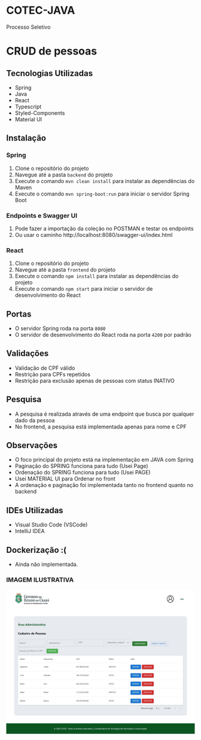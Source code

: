 # COTEC-JAVA
Processo Seletivo

# CRUD de pessoas

## Tecnologias Utilizadas
- Spring
- Java
- React
- Typescript
- Styled-Components
- Material UI

## Instalação
### Spring
1. Clone o repositório do projeto
2. Navegue até a pasta `backend` do projeto
3. Execute o comando `mvn clean install` para instalar as dependências do Maven
4. Execute o comando `mvn spring-boot:run` para iniciar o servidor Spring Boot

### Endpoints e Swagger UI
1.  Pode fazer a importação da coleção no POSTMAN e testar os endpoints
2.  Ou usar o caminho http://localhost:8080/swagger-ui/index.html

### React
1. Clone o repositório do projeto
2. Navegue até a pasta `frontend` do projeto
3. Execute o comando `npm install` para instalar as dependências do projeto
4. Execute o comando `npm start` para iniciar o servidor de desenvolvimento do React

## Portas
- O servidor Spring roda na porta `8080`
- O servidor de desenvolvimento do React roda na porta `4200` por padrão

## Validações
- Validação de CPF válido
- Restrição para CPFs repetidos
- Restrição para exclusão apenas de pessoas com status INATIVO

## Pesquisa
- A pesquisa é realizada através de uma endpoint que busca por qualquer dado da pessoa
- No frontend, a pesquisa está implementada apenas para nome e CPF

## Observações
- O foco principal do projeto está na implementação em JAVA com Spring
- Paginação do SPRING funciona para tudo (Usei Page)
- Ordenação do SPRING funciona para tudo (Usei PAGE)
- Usei MATERIAL UI para Ordenar no front
- A ordenação e paginação foi implementada tanto no frontend quanto no backend

## IDEs Utilizadas
- Visual Studio Code (VSCode)
- IntelliJ IDEA

## Dockerização :(
- Ainda não implementada.

### IMAGEM ILUSTRATIVA
![Projeto](https://github.com/aglayrton/COTEC-JAVA/blob/main/projeto.jpeg)
